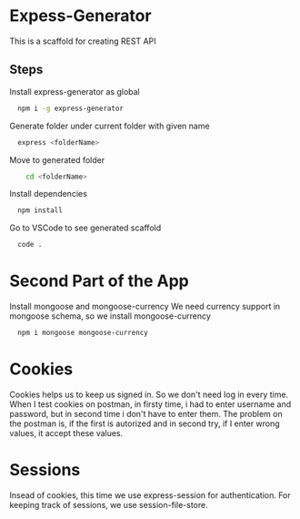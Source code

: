 # Expess-Generator

This is a scaffold for creating REST API

## Steps

Install express-generator as global

```bash
  npm i -g express-generator
```

Generate folder under current folder with given name

```bash
  express <folderName>
```

Move to generated folder

```bash
    cd <folderName>
```

Install dependencies

```bash
  npm install
```

Go to VSCode to see generated scaffold

```bash
  code .
```

# Second Part of the App

Install mongoose and mongoose-currency
We need currency support in mongoose schema, so we install mongoose-currency

```bash
  npm i mongoose mongoose-currency
```

# Cookies

Cookies helps us to keep us signed in. So we don't need log in every time. When I test cookies on postman, in firsty time, i had to enter username and password, but in second time i don't have to enter them. The problem on the postman is, if the first is autorized and in second try, if I enter wrong values, it accept these values. 

# Sessions
Insead of cookies, this time we use express-session for authentication. For keeping track of sessions, we use session-file-store.

